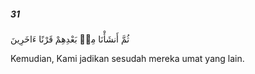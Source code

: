 ##### 31

<span class="ayah">ثُمَّ أَنشَأْنَا مِنۢ بَعْدِهِمْ قَرْنًا ءَاخَرِينَ</span>

<span class="ayah_translation">Kemudian, Kami jadikan sesudah mereka umat yang lain.</span>
